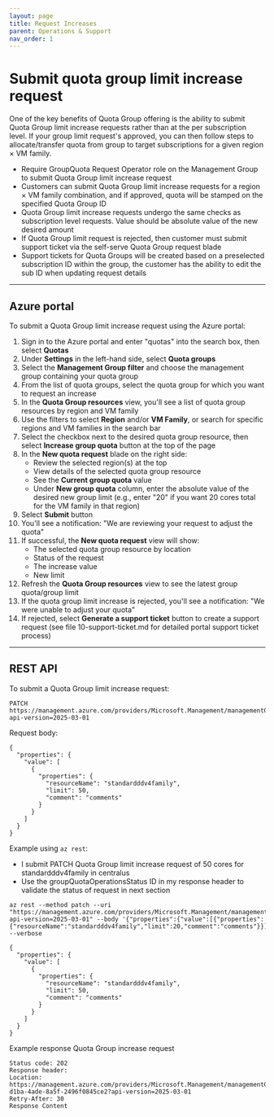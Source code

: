 ```yaml
---
layout: page
title: Request Increases
parent: Operations & Support
nav_order: 1
---
```


# Submit quota group limit increase request

One of the key benefits of Quota Group offering is the ability to submit Quota Group limit increase requests rather than at the per subscription level. If your group limit request's approved, you can then follow steps to allocate/transfer quota from group to target subscriptions for a given region × VM family.

- Require GroupQuota Request Operator role on the Management Group to submit Quota Group limit increase request
- Customers can submit Quota Group limit increase requests for a region × VM family combination, and if approved, quota will be stamped on the specified Quota Group ID
- Quota Group limit increase requests undergo the same checks as subscription level requests. Value should be absolute value of the new desired amount
- If Quota Group limit request is rejected, then customer must submit support ticket via the self-serve Quota Group request blade
- Support tickets for Quota Groups will be created based on a preselected subscription ID within the group, the customer has the ability to edit the sub ID when updating request details

---

## Azure portal

To submit a Quota Group limit increase request using the Azure portal:

1. Sign in to the Azure portal and enter "quotas" into the search box, then select **Quotas**
2. Under **Settings** in the left-hand side, select **Quota groups**
3. Select the **Management Group filter** and choose the management group containing your quota group
4. From the list of quota groups, select the quota group for which you want to request an increase
5. In the **Quota Group resources** view, you'll see a list of quota group resources by region and VM family
6. Use the filters to select **Region** and/or **VM Family**, or search for specific regions and VM families in the search bar
7. Select the checkbox next to the desired quota group resource, then select **Increase group quota** button at the top of the page
8. In the **New quota request** blade on the right side:
   - Review the selected region(s) at the top
   - View details of the selected quota group resource
   - See the **Current group quota** value
   - Under **New group quota** column, enter the absolute value of the desired new group limit (e.g., enter "20" if you want 20 cores total for the VM family in that region)
9. Select **Submit** button
10. You'll see a notification: "We are reviewing your request to adjust the quota"
11. If successful, the **New quota request** view will show:
    - The selected quota group resource by location
    - Status of the request
    - The increase value
    - New limit
12. Refresh the **Quota Group resources** view to see the latest group quota/group limit
13. If the quota group limit increase is rejected, you'll see a notification: "We were unable to adjust your quota"
14. If rejected, select **Generate a support ticket** button to create a support request (see file 10-support-ticket.md for detailed portal support ticket process)

---

## REST API

To submit a Quota Group limit increase request:

```
PATCH https://management.azure.com/providers/Microsoft.Management/managementGroups/{managementGroupId}/providers/Microsoft.Quota/groupQuotas/{groupquota}/resourceProviders/Microsoft.Compute/groupQuotaLimits/{location}?api-version=2025-03-01
```

Request body:

```
{
  "properties": {
    "value": [
      {
        "properties": {
          "resourceName": "standardddv4family",
          "limit": 50,
          "comment": "comments"
        }
      }
    ]
  }
}
```

Example using `az rest`:

- I submit PATCH Quota Group limit increase request of 50 cores for standardddv4family in centralus
- Use the groupQuotaOperationsStatus ID in my response header to validate the status of request in next section

```
az rest --method patch --uri "https://management.azure.com/providers/Microsoft.Management/managementGroups/{managementGroupId}/providers/Microsoft.Quota/groupQuotas/{groupquota}/resourceProviders/Microsoft.Compute/groupQuotaLimits/centralus?api-version=2025-03-01" --body '{"properties":{"value":[{"properties":{"resourceName":"standardddv4family","limit":20,"comment":"comments"}}]}}' --verbose
```

```
{
  "properties": {
    "value": [
      {
        "properties": {
          "resourceName": "standardddv4family",
          "limit": 50,
          "comment": "comments"
        }
      }
    ]
  }
}
```

Example response Quota Group increase request

```
Status code: 202
Response header:
Location: https://management.azure.com/providers/Microsoft.Management/managementGroups/{managementGroupId}/providers/Microsoft.Quota/groupQuotas/{groupquota}/groupQuotaOperationsStatus/6c1cdfb8-d1ba-4ade-8a5f-2496f0845ce2?api-version=2025-03-01
Retry-After: 30 
Response Content
```
